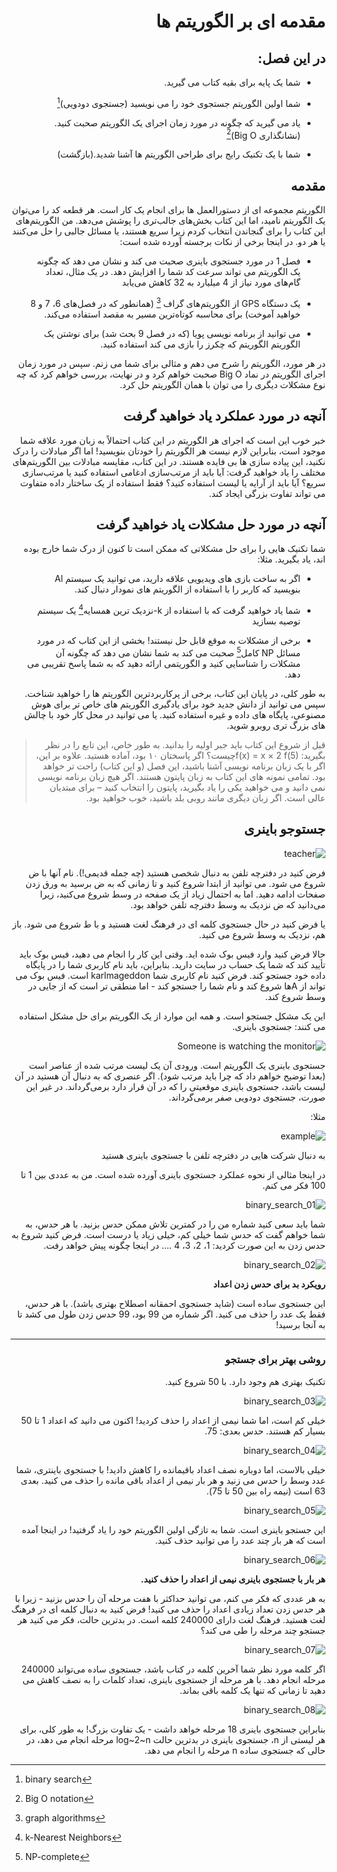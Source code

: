 <div dir="rtl">

# مقدمه ای بر الگوریتم ها

## در این فصل: 

- شما یک پایه برای بقیه کتاب می گیرید.

- شما اولین الگوریتم جستجوی خود را می نویسید (جستجوی دودویی)[^1]

- یاد می گیرید که چگونه در مورد زمان اجرای یک الگوریتم صحبت کنید.(نشانگذاری Big O)[^2]

- شما با یک تکنیک رایج برای طراحی الگوریتم ها آشنا شدید.(بازگشت)


## مقدمه

الگوریتم مجموعه ای از دستورالعمل ها برای انجام یک کار است. هر قطعه کد را می‌توان یک الگوریتم نامید، اما این کتاب بخش‌های جالب‌تری را پوشش می‌دهد. من الگوریتم‌های این کتاب را برای گنجاندن انتخاب کردم زیرا سریع هستند، یا مسائل جالبی را حل می‌کنند یا هر دو. در اینجا برخی از نکات برجسته آورده شده است:

- فصل 1 در مورد جستجوی باینری صحبت می کند و نشان می دهد که چگونه یک الگوریتم می تواند سرعت کد شما را افزایش دهد. در یک مثال، تعداد گام‌های مورد نیاز از 4 میلیارد به 32 کاهش می‌یابد

- یک دستگاه GPS از الگوریتم‌های گراف [^3] (همانطور که در فصل‌های 6، 7 و 8 خواهید آموخت) برای محاسبه کوتاه‌ترین مسیر به مقصد استفاده می‌کند.

- می توانید از برنامه نویسی پویا (که در فصل 9 بحث شد) برای نوشتن یک الگوریتم الگوریتم که چکرز را بازی می کند استفاده کنید.

در هر مورد، الگوریتم را شرح می دهم و مثالی برای شما می زنم. سپس در مورد زمان اجرای الگوریتم در نماد Big O صحبت خواهم کرد و در نهایت، بررسی خواهم کرد که چه نوع مشکلات دیگری را می توان با همان الگوریتم حل کرد.

## آنچه در مورد عملکرد یاد خواهید گرفت

خبر خوب این است که اجرای هر الگوریتم در این کتاب احتمالاً به زبان مورد علاقه شما موجود است، بنابراین لازم نیست هر الگوریتم را خودتان بنویسید! اما اگر مبادلات را درک نکنید، این پیاده سازی ها بی فایده هستند. در این کتاب، مقایسه مبادلات بین الگوریتم‌های مختلف را یاد خواهید گرفت: آیا باید از مرتب‌سازی ادغامی استفاده کنید یا مرتب‌سازی سریع؟ آیا باید از آرایه یا لیست استفاده کنید؟ فقط استفاده از یک ساختار داده متفاوت می تواند تفاوت بزرگی ایجاد کند.

## آنچه در مورد حل مشکلات یاد خواهید گرفت

شما تکنیک هایی را برای حل مشکلاتی که ممکن است تا کنون از درک شما خارج بوده اند، یاد بگیرید. مثلا:

- اگر به ساخت بازی های ویدیویی علاقه دارید، می توانید یک سیستم Al بنویسید که کاربر را با استفاده از الگوریتم های نمودار دنبال کند.

- شما یاد خواهید گرفت که با استفاده از k-نزدیک ترین همسایه[^4] یک سیستم توصیه بسازید 

- برخی از مشکلات به موقع قابل حل نیستند! بخشی از این کتاب که در مورد مسائل NP کامل[^5] صحبت می کند به شما نشان می دهد که چگونه آن مشکلات را شناسایی کنید و الگوریتمی ارائه دهید که به شما پاسخ تقریبی می دهد.

به طور کلی، در پایان این کتاب، برخی از پرکاربردترین الگوریتم ها را خواهید شناخت. سپس می توانید از دانش جدید خود برای یادگیری الگوریتم های خاص تر برای هوش مصنوعی، پایگاه های داده و غیره استفاده کنید. یا می توانید در محل کار خود با چالش های بزرگ تری روبرو شوید.

>قبل از شروع این کتاب باید جبر اولیه را بدانید. به طور خاص، این تابع را در نظر بگیرید: f(x) = x × 2
>f(5)چیست؟ اگر پاسختان ۱۰ بود، آماده هستید.
>علاوه بر این، اگر با یک زبان برنامه نویسی آشنا باشید، این فصل (و این کتاب) راحت تر خواهد بود. تمامی نمونه های این کتاب به زبان پایتون هستند. اگر هیچ زبان برنامه نویسی نمی دانید و می خواهید یکی را یاد بگیرید، پایتون را انتخاب کنید – برای مبتدیان عالی است. اگر زبان دیگری مانند روبی بلد باشید، خوب خواهید بود.

## جستوجو باینری

![teacher](../images/01/teacher.jpg)

فرض کنید در دفترچه تلفن به دنبال شخصی هستید (چه جمله قدیمی!). نام آنها با ض شروع می شود. می توانید از ابتدا شروع کنید و تا زمانی که به ض برسید به ورق زدن صفحات ادامه دهید. اما به احتمال زیاد از یک صفحه در وسط شروع می‌کنید، زیرا می‌دانید که ض نزدیک به وسط دفترچه تلفن خواهد بود.

یا فرض کنید در حال جستجوی کلمه ای در فرهنگ لغت هستید و با ط  شروع می شود. باز هم، نزدیک به وسط شروع می کنید.

حالا فرض کنید وارد فیس بوک شده اید. وقتی این کار را انجام می دهید، فیس بوک باید تأیید کند که شما یک حساب در سایت دارید. بنابراین، باید نام کاربری شما را در پایگاه داده خود جستجو کند. فرض کنید نام کاربری شما karlmageddon است. فیس بوک می تواند از Aها شروع کند  و نام شما را جستجو کند - اما منطقی تر است که از جایی در وسط شروع کند.

این یک مشکل جستجو است. و همه این موارد از یک الگوریتم برای حل مشکل استفاده می کنند: جستجوی باینری.

![Someone is watching the monitor](../images/01/monitor.jpg)

جستجوی باینری یک الگوریتم است. ورودی آن یک لیست مرتب شده از عناصر است (بعدا توضیح خواهم داد که چرا باید مرتب شود). اگر عنصری که به دنبال آن هستید در آن لیست باشد، جستجوی باینری موقعیتی را که در آن قرار دارد برمی‌گرداند. در غیر این صورت، جستجوی دودویی صفر برمی‌گرداند.

مثلا:

![example](../images/01/binary_search_00.jpg)

به دنبال شرکت هایی در دفترچه تلفن با جستجوی باینری هستید

در اینجا مثالی از نحوه عملکرد جستجوی باینری آورده شده است. من به عددی بین 1 تا 100 فکر می کنم.

![binary_search_01](../images/01/binary_search_01.jpg)

شما باید سعی کنید شماره من را در کمترین تلاش ممکن حدس بزنید. با هر حدس، به شما خواهم گفت که حدس شما خیلی کم، خیلی زیاد یا درست است.
فرض کنید شروع به حدس زدن به این صورت کردید: 1، 2، 3، 4 .... در اینجا چگونه پیش خواهد رفت.

![binary_search_02](../images/01/binary_search_02.jpg)

**رویکرد بد برای حدس زدن اعداد**

این جستجوی ساده است (شاید جستجوی احمقانه اصطلاح بهتری باشد). با هر حدس، فقط یک عدد را حذف می کنید. اگر شماره من 99 بود، 99 حدس زدن طول می کشد تا به آنجا برسید!

---

### روشی بهتر برای جستجو

تکنیک بهتری هم وجود دارد. با 50 شروع کنید.

![binary_search_03](../images/01/binary_search_03.jpg)

خیلی کم است، اما شما نیمی از اعداد را حذف کردید! اکنون می دانید که اعداد 1 تا 50 بسیار کم هستند. حدس بعدی: 75.

![binary_search_04](../images/01/binary_search_04.jpg)

خیلی بالاست، اما دوباره نصف اعداد باقیمانده را کاهش دادید! با جستجوی باینتری، شما عدد وسط را حدس می زنید و هر بار نیمی از اعداد باقی مانده را حذف می کنید. بعدی 63 است (نیمه راه بین 50 تا 75).

![binary_search_05](../images/01/binary_search_05.jpg)

این جستجو باینری است. شما به تازگی اولین الگوریتم خود را یاد گرفتید! در اینجا آمده است که هر بار چند عدد را می توانید حذف کنید.

![binary_search_06](../images/01/binary_search_06.jpg)

**هر بار با جستجوی باینری نیمی از اعداد را حذف کنید.**

به هر عددی که فکر می کنم، می توانید حداکثر با هفت مرحله آن را حدس بزنید - زیرا با هر حدس زدن تعداد زیادی اعداد را حذف می کنید!
فرض کنید به دنبال کلمه ای در فرهنگ لغت هستید. فرهنگ لغت دارای 240000 کلمه است. در بدترین حالت، فکر می کنید هر جستجو چند مرحله را طی می کند؟

![binary_search_07](../images/01/binary_search_07.jpg)

اگر کلمه مورد نظر شما آخرین کلمه در کتاب باشد، جستجوی ساده می‌تواند 240000 مرحله انجام دهد. با هر مرحله از جستجوی باینری، تعداد کلمات را به نصف کاهش می دهید تا زمانی که تنها یک کلمه باقی بماند.

![binary_search_08](../images/01/binary_search_08.jpg)

بنابراین جستجوی باینری 18 مرحله خواهد داشت - یک تفاوت بزرگ! به طور کلی، برای هر لیستی از n، جستجوی باینری در بدترین حالت log~2~n مرحله انجام می دهد، در حالی که جستجوی ساده n مرحله را انجام می دهد.



</div>

[^1]: binary search
[^2]: Big O notation
[^3]: graph algorithms 
[^4]: k-Nearest Neighbors
[^5]: NP-complete 